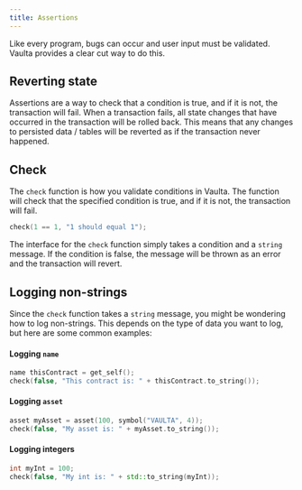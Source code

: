 ```yaml
---
title: Assertions
---
```


Like every program, bugs can occur and user input must be validated. Vaulta provides a clear cut way to do this.

## Reverting state

Assertions are a way to check that a condition is true, and if it is not, the transaction will fail. When a transaction
fails, all state changes that have occurred in the transaction will be rolled back. This means that any changes to 
persisted data / tables will be reverted as if the transaction never happened.

## Check

The `check` function is how you validate conditions in Vaulta. 
The function will check that the specified condition is true, and if it is not, the transaction will fail.

```cpp
check(1 == 1, "1 should equal 1");
```

The interface for the `check` function simply takes a condition and a `string` message. If the condition is false, the message
will be thrown as an error and the transaction will revert.

## Logging non-strings

Since the `check` function takes a `string` message, you might be wondering how to log non-strings. 
This depends on the type of data you want to log, but here are some common examples:

#### Logging `name`

```cpp
name thisContract = get_self();
check(false, "This contract is: " + thisContract.to_string());
```

#### Logging `asset`

```cpp
asset myAsset = asset(100, symbol("VAULTA", 4));
check(false, "My asset is: " + myAsset.to_string());
```

#### Logging integers

```cpp
int myInt = 100;
check(false, "My int is: " + std::to_string(myInt));
```




